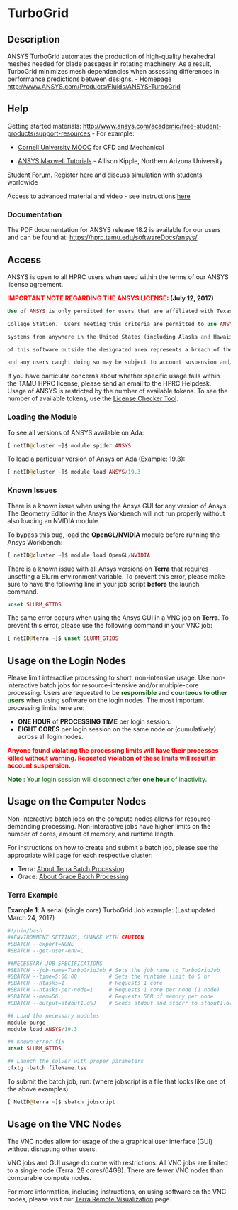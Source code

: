 # TurboGrid

## Description 

ANSYS TurboGrid automates the production of high-quality hexahedral meshes needed for blade passages in rotating machinery. As a result, TurboGrid minimizes mesh dependencies when assessing differences in performance predictions between designs. - Homepage http://www.ANSYS.com/Products/Fluids/ANSYS-TurboGrid

## Help

Getting started materials: http://www.ansys.com/academic/free-student-products/support-resources - For example:

* [Cornell University MOOC][1] for CFD and Mechanical

* [ANSYS Maxwell Tutorials][2] - Allison Kipple, Northern Arizona University

[Student Forum.][3] Register [here][4] and discuss simulation with students worldwide

Access to advanced material and video - see instructions [here][5]

### Documentation

The PDF documentation for ANSYS release 18.2 is available for our users and can be found at: https://hprc.tamu.edu/softwareDocs/ansys/

## Access

ANSYS is open to all HPRC users when used within the terms of our ANSYS license agreement.

**<span style="color:red"> IMPORTANT NOTE REGARDING THE ANSYS LICENSE:</span> (July 12, 2017)** 

```php
Use of ANSYS is only permitted for users that are affiliated with Texas A&M at 

College Station.  Users meeting this criteria are permitted to use ANSYS on HPRC 

systems from anywhere in the United States (including Alaska and Hawaii).  Use 

of this software outside the designated area represents a breach of the license 

and any users caught doing so may be subject to account suspension and/or other action.
```

If you have particular concerns about whether specific usage falls within the TAMU HPRC license, please send an email to the HPRC Helpdesk. Usage of ANSYS is restricted by the number of available tokens. To see the number of available tokens, use the  [ License Checker
Tool](/kb3/Software/useful-tools/SW@License_Checker/ "wikilink").


### Loading the Module

To see all versions of ANSYS available on Ada:

```php
[ netID@cluster ~]$ module spider ANSYS
```

To load a particular version of Ansys on Ada (Example: 19.3):

```php
[ netID@cluster ~]$ module load ANSYS/19.3
```

### Known Issues
There is a known issue when using the Ansys GUI for any version of Ansys. The Geometry Editor in the Ansys Workbench will not run properly without also loading an NVIDIA module.

To bypass this bug, load the **OpenGL/NVIDIA** module before running the Ansys Workbench:

```php
[ netID@cluster ~]$ module load OpenGL/NVIDIA
```

There is a known issue with all Ansys versions on **Terra** that requires unsetting a Slurm environment variable. To prevent this error, please make sure to have the following line in your job script **before** the launch command.

```php
unset SLURM_GTIDS
```

The same error occurs when using the Ansys GUI in a VNC job on **Terra**. To prevent this error, please use the following command in your VNC job:

```php
[ netID@terra ~]$ unset SLURM_GTIDS
```

## Usage on the Login Nodes

Please limit interactive processing to short, non-intensive usage. Use non-interactive batch jobs for resource-intensive and/or multiple-core processing. Users are requested to be **<span style="color:darkgreen">responsible</span>** and **<span style="color:darkgreen">courteous to other users</span>** when using software on the login nodes. 
The most important processing limits here are:

* **ONE HOUR** of **PROCESSING TIME** per login session.
* **EIGHT CORES** per login session on the same node or (cumulatively) across all login nodes.

**<span style="color:red"> Anyone found violating the processing limits will have their processes killed without warning. Repeated violation of these limits will result in account suspension.</span>**

**<span style="color:darkgreen">Note </span>**: <span style="color:darkgreen">Your login session will disconnect after</span> **<span style = "color:darkgreen">one hour</span>** <span style="color:darkgreen">of inactivity. </span>

## Usage on the Computer Nodes

Non-interactive batch jobs on the compute nodes allows for resource-demanding processing. Non-interactive jobs have higher limits on the number of cores, amount of memory, and runtime length. 

For instructions on how to create and submit a batch job, please see the appropriate wiki page for each respective cluster: 

  - Terra: [ About Terra Batch Processing](/kb3/User-Guides/Terra/Terra@Batch/ "wikilink")
  - Grace: [ About Grace Batch Processing](/kb3/User-Guides/Grace/Grace@Batch/ "wikilink")

### Terra Example

**Example 1**: A serial (single core) TurboGrid Job example: (Last updated March 24, 2017)

```php
#!/bin/bash
##ENVIRONMENT SETTINGS; CHANGE WITH CAUTION
#SBATCH --export=NONE
#SBATCH --get-user-env=L

##NECESSARY JOB SPECIFICATIONS
#SBATCH --job-name=TurboGridJob # Sets the job name to TurboGridJob
#SBATCH --time=5:00:00          # Sets the runtime limit to 5 hr
#SBATCH --ntasks=1              # Requests 1 core
#SBATCH --ntasks-per-node=1     # Requests 1 core per node (1 node)
#SBATCH --mem=5G                # Requests 5GB of memory per node
#SBATCH --output=stdout1.o%J    # Sends stdout and stderr to stdout1.o[jobID]

## Load the necessary modules
module purge
module load ANSYS/19.3

## Known error fix
unset SLURM_GTIDS 

## Launch the solver with proper parameters
cfxtg -batch fileName.tse
```

To submit the batch job, run: (where jobscript is a file that looks like one of the above examples)

```php
[ NetID@terra ~]$ sbatch jobscript
```

## Usage on the VNC Nodes

The VNC nodes allow for usage of the a graphical user interface (GUI) without disrupting other users.

VNC jobs and GUI usage do come with restrictions. All VNC jobs are limited to a single node (Terra: 28 cores/64GB). There are fewer VNC nodes than comparable compute nodes.

For more information, including instructions, on using software on the VNC nodes, please visit our [Terra Remote
Visualization](/kb3/Software/useful-tools/SW@Remote-Viz/) page.

[1]: https://www.edx.org/course/hands-introduction-engineering-cornellx-engr2000x-0
[2]: https://nau.edu/CEFNS/Engineering/Mechanical/Research-and-Labs/Energy/Education/Air-X-Simulation/
[3]: https://studentcommunity.ansys.com/
[4]: https://studentcommunity.ansys.com/
[5]: https://studentcommunity.ansys.com/thread/experience-our-new-online-help/
